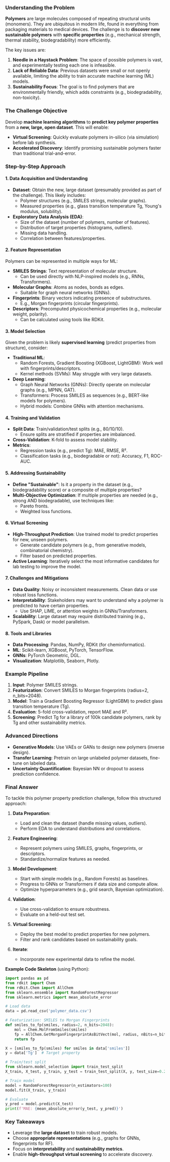 ### Understanding the Problem

**Polymers** are large molecules composed of repeating structural units (monomers). They are ubiquitous in modern life, found in everything from packaging materials to medical devices. The challenge is to **discover new sustainable polymers** with **specific properties** (e.g., mechanical strength, thermal stability, biodegradability) more efficiently.

The key issues are:
1. **Needle in a Haystack Problem**: The space of possible polymers is vast, and experimentally testing each one is infeasible.
2. **Lack of Reliable Data**: Previous datasets were small or not openly available, limiting the ability to train accurate machine learning (ML) models.
3. **Sustainability Focus**: The goal is to find polymers that are environmentally friendly, which adds constraints (e.g., biodegradability, non-toxicity).

### The Challenge Objective

Develop **machine learning algorithms** to **predict key polymer properties** from a **new, large, open dataset**. This will enable:
- **Virtual Screening**: Quickly evaluate polymers in-silico (via simulation) before lab synthesis.
- **Accelerated Discovery**: Identify promising sustainable polymers faster than traditional trial-and-error.

### Step-by-Step Approach

#### 1. Data Acquisition and Understanding
- **Dataset**: Obtain the new, large dataset (presumably provided as part of the challenge). This likely includes:
  - Polymer structures (e.g., SMILES strings, molecular graphs).
  - Measured properties (e.g., glass transition temperature Tg, Young's modulus, solubility).
- **Exploratory Data Analysis (EDA)**:
  - Size of the dataset (number of polymers, number of features).
  - Distribution of target properties (histograms, outliers).
  - Missing data handling.
  - Correlation between features/properties.

#### 2. Feature Representation
Polymers can be represented in multiple ways for ML:
- **SMILES Strings**: Text representation of molecular structure.
  - Can be used directly with NLP-inspired models (e.g., RNNs, Transformers).
- **Molecular Graphs**: Atoms as nodes, bonds as edges.
  - Suitable for graph neural networks (GNNs).
- **Fingerprints**: Binary vectors indicating presence of substructures.
  - E.g., Morgan fingerprints (circular fingerprints).
- **Descriptors**: Precomputed physicochemical properties (e.g., molecular weight, polarity).
  - Can be calculated using tools like RDKit.

#### 3. Model Selection
Given the problem is likely **supervised learning** (predict properties from structure), consider:
- **Traditional ML**:
  - Random Forests, Gradient Boosting (XGBoost, LightGBM): Work well with fingerprints/descriptors.
  - Kernel methods (SVMs): May struggle with very large datasets.
- **Deep Learning**:
  - Graph Neural Networks (GNNs): Directly operate on molecular graphs (e.g., MPNN, GAT).
  - Transformers: Process SMILES as sequences (e.g., BERT-like models for polymers).
  - Hybrid models: Combine GNNs with attention mechanisms.

#### 4. Training and Validation
- **Split Data**: Train/validation/test splits (e.g., 80/10/10).
  - Ensure splits are stratified if properties are imbalanced.
- **Cross-Validation**: K-fold to assess model stability.
- **Metrics**:
  - Regression tasks (e.g., predict Tg): MAE, RMSE, R².
  - Classification tasks (e.g., biodegradable or not): Accuracy, F1, ROC-AUC.

#### 5. Addressing Sustainability
- **Define "Sustainable"**: Is it a property in the dataset (e.g., biodegradability score) or a composite of multiple properties?
- **Multi-Objective Optimization**: If multiple properties are needed (e.g., strong AND biodegradable), use techniques like:
  - Pareto fronts.
  - Weighted loss functions.

#### 6. Virtual Screening
- **High-Throughput Prediction**: Use trained model to predict properties for new, unseen polymers.
  - Generate candidate polymers (e.g., from generative models, combinatorial chemistry).
  - Filter based on predicted properties.
- **Active Learning**: Iteratively select the most informative candidates for lab testing to improve the model.

#### 7. Challenges and Mitigations
- **Data Quality**: Noisy or inconsistent measurements. Clean data or use robust loss functions.
- **Interpretability**: Stakeholders may want to understand why a polymer is predicted to have certain properties.
  - Use SHAP, LIME, or attention weights in GNNs/Transformers.
- **Scalability**: Large dataset may require distributed training (e.g., PySpark, Dask) or model parallelism.

#### 8. Tools and Libraries
- **Data Processing**: Pandas, NumPy, RDKit (for cheminformatics).
- **ML**: Scikit-learn, XGBoost, PyTorch, TensorFlow.
- **GNNs**: PyTorch Geometric, DGL.
- **Visualization**: Matplotlib, Seaborn, Plotly.

### Example Pipeline

1. **Input**: Polymer SMILES strings.
2. **Featurization**: Convert SMILES to Morgan fingerprints (radius=2, n_bits=2048).
3. **Model**: Train a Gradient Boosting Regressor (LightGBM) to predict glass transition temperature (Tg).
4. **Evaluation**: 5-fold cross-validation, report MAE and R².
5. **Screening**: Predict Tg for a library of 100k candidate polymers, rank by Tg and other sustainability metrics.

### Advanced Directions
- **Generative Models**: Use VAEs or GANs to design new polymers (inverse design).
- **Transfer Learning**: Pretrain on large unlabeled polymer datasets, fine-tune on labeled data.
- **Uncertainty Quantification**: Bayesian NN or dropout to assess prediction confidence.

### Final Answer

To tackle this polymer property prediction challenge, follow this structured approach:

1. **Data Preparation**:
   - Load and clean the dataset (handle missing values, outliers).
   - Perform EDA to understand distributions and correlations.

2. **Feature Engineering**:
   - Represent polymers using SMILES, graphs, fingerprints, or descriptors.
   - Standardize/normalize features as needed.

3. **Model Development**:
   - Start with simple models (e.g., Random Forests) as baselines.
   - Progress to GNNs or Transformers if data size and compute allow.
   - Optimize hyperparameters (e.g., grid search, Bayesian optimization).

4. **Validation**:
   - Use cross-validation to ensure robustness.
   - Evaluate on a held-out test set.

5. **Virtual Screening**:
   - Deploy the best model to predict properties for new polymers.
   - Filter and rank candidates based on sustainability goals.

6. **Iterate**:
   - Incorporate new experimental data to refine the model.

**Example Code Skeleton** (using Python):

```python
import pandas as pd
from rdkit import Chem
from rdkit.Chem import AllChem
from sklearn.ensemble import RandomForestRegressor
from sklearn.metrics import mean_absolute_error

# Load data
data = pd.read_csv('polymer_data.csv')

# Featurization: SMILES to Morgan Fingerprints
def smiles_to_fp(smiles, radius=2, n_bits=2048):
    mol = Chem.MolFromSmiles(smiles)
    fp = AllChem.GetMorganFingerprintAsBitVect(mol, radius, nBits=n_bits)
    return fp

X = [smiles_to_fp(smiles) for smiles in data['smiles']]
y = data['Tg']  # Target property

# Train/test split
from sklearn.model_selection import train_test_split
X_train, X_test, y_train, y_test = train_test_split(X, y, test_size=0.2)

# Train model
model = RandomForestRegressor(n_estimators=100)
model.fit(X_train, y_train)

# Evaluate
y_pred = model.predict(X_test)
print(f'MAE: {mean_absolute_error(y_test, y_pred)}')
```

### Key Takeaways
- Leverage the **large dataset** to train robust models.
- Choose **appropriate representations** (e.g., graphs for GNNs, fingerprints for RF).
- Focus on **interpretability** and **sustainability metrics**.
- Enable **high-throughput virtual screening** to accelerate discovery.